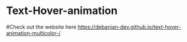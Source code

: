 ﻿# Text-Hover-animation
#Check out the website here
https://debanjan-dev.github.io/text-hover-animation-multicolor-/
